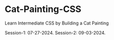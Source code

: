 # Cat-Painting-CSS
Learn Intermediate CSS by Building a Cat Painting

Session-1: 07-27-2024.
Session-2: 09-03-2024.
